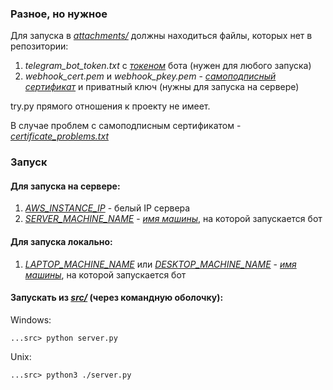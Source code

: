### Разное, но нужное
Для запуска в [*attachments/*](https://github.com/Radislav123/chat_bot/tree/master/attachments) должны находиться файлы, которых нет в репозитории:
1) *telegram_bot_token.txt* с [*токеном*](https://core.telegram.org/bots#6-botfather) бота (нужен для любого запуска)
2) *webhook_cert.pem* и *webhook_pkey.pem* - [*самоподписный сертификат*](https://groosha.gitbook.io/telegram-bot-lessons/chapter4#sozdaem-sertifikat) и приватный ключ
(нужны для запуска на сервере)

try.py прямого отношения к проекту не имеет.

В случае проблем с самоподписным сертификатом - [*certificate_problems.txt*](https://github.com/Radislav123/chat_bot/blob/master/attachments/certificate_problems.txt)

### Запуск

#### Для запуска на сервере:
1) [*AWS_INSTANCE_IP*](https://github.com/Radislav123/chat_bot/blob/master/src/constants.py#L7) - белый IP сервера
2) [*SERVER_MACHINE_NAME*](https://github.com/Radislav123/chat_bot/blob/master/src/constants.py#L18) - [*имя машины*](http://podmoga.org/?p=193#:~:text=%D0%92%20%D0%BE%D1%82%D0%BA%D1%80%D1%8B%D0%B2%D1%88%D0%B5%D0%BC%D1%81%D1%8F%20%D0%BE%D0%BA%D0%BD%D0%B5%20%D0%BF%D1%80%D0%BE%D0%B2%D0%BE%D0%B4%D0%BD%D0%B8%D0%BA%D0%B0%20%D0%BD%D0%B0%D1%85%D0%BE%D0%B4%D0%B8%D0%BC,%3A%C2%BB%20%D0%BC%D0%BE%D0%B6%D0%BD%D0%BE%20%D1%83%D0%B2%D0%B8%D0%B4%D0%B5%D1%82%D1%8C%20%D0%B8%D0%BC%D1%8F%20%D0%BA%D0%BE%D0%BC%D0%BF%D1%8C%D1%8E%D1%82%D0%B5%D1%80%D0%B0.),
на которой запускается бот

#### Для запуска локально:
1) [*LAPTOP_MACHINE_NAME*](https://github.com/Radislav123/chat_bot/blob/master/src/constants.py#L19)
или [*DESKTOP_MACHINE_NAME*](https://github.com/Radislav123/chat_bot/blob/master/src/constants.py#L20) - [*имя машины*](http://podmoga.org/?p=193#:~:text=%D0%92%20%D0%BE%D1%82%D0%BA%D1%80%D1%8B%D0%B2%D1%88%D0%B5%D0%BC%D1%81%D1%8F%20%D0%BE%D0%BA%D0%BD%D0%B5%20%D0%BF%D1%80%D0%BE%D0%B2%D0%BE%D0%B4%D0%BD%D0%B8%D0%BA%D0%B0%20%D0%BD%D0%B0%D1%85%D0%BE%D0%B4%D0%B8%D0%BC,%3A%C2%BB%20%D0%BC%D0%BE%D0%B6%D0%BD%D0%BE%20%D1%83%D0%B2%D0%B8%D0%B4%D0%B5%D1%82%D1%8C%20%D0%B8%D0%BC%D1%8F%20%D0%BA%D0%BE%D0%BC%D0%BF%D1%8C%D1%8E%D1%82%D0%B5%D1%80%D0%B0.),
на которой запускается бот

#### Запускать из [*src/*](https://github.com/Radislav123/chat_bot/tree/master/src) (через командную оболочку):

Windows:  

    ...src> python server.py

Unix:  

    ...src> python3 ./server.py
